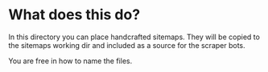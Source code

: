 # What does this do?

In this directory you can place handcrafted sitemaps. They will be copied to the sitemaps working dir and included as a source for the scraper bots.

You are free in how to name the files.
